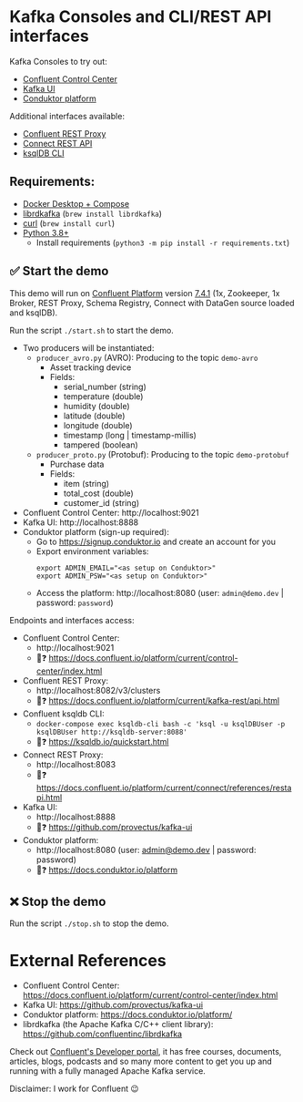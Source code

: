 # Kafka Consoles and CLI/REST API interfaces
Kafka Consoles to try out:
- [Confluent Control Center](https://docs.confluent.io/platform/current/control-center/index.html)
- [Kafka UI](https://github.com/provectus/kafka-ui)
- [Conduktor platform](https://docs.conduktor.io/platform/)

Additional interfaces available:
- [Confluent REST Proxy](https://docs.confluent.io/platform/current/kafka-rest/index.html)
- [Connect REST API](https://docs.confluent.io/platform/current/connect/references/restapi.html)
- [ksqlDB CLI](https://ksqldb.io/quickstart.html)

## Requirements:
- [Docker Desktop + Compose](https://www.docker.com/products/docker-desktop)
- [librdkafka](https://github.com/confluentinc/librdkafka) (`brew install librdkafka`)
- [curl](https://curl.se/) (`brew install curl`)
- [Python 3.8+](https://www.python.org/downloads/)
  - Install requirements (`python3 -m pip install -r requirements.txt`)

## :white_check_mark: Start the demo
This demo will run on [Confluent Platform](https://docs.confluent.io/platform/current/overview.html) version [7.4.1](https://www.confluent.io/en-gb/blog/introducing-confluent-platform-7-4) (1x, Zookeeper, 1x Broker, REST Proxy, Schema Registry, Connect with DataGen source loaded and ksqlDB).

Run the script `./start.sh` to start the demo.
- Two producers will be instantiated:
  - `producer_avro.py` (AVRO): Producing to the topic `demo-avro`
    - Asset tracking device
    - Fields:
      - serial_number (string)
      - temperature (double)
      - humidity (double)
      - latitude (double)
      - longitude (double)
      - timestamp (long | timestamp-millis)
      - tampered (boolean)
  - `producer_proto.py` (Protobuf): Producing to the topic `demo-protobuf`
    - Purchase data
    - Fields:
      - item (string)
      - total_cost (double)
      - customer_id (string)
- Confluent Control Center: http://localhost:9021
- Kafka UI: http://localhost:8888
- Conduktor platform (sign-up required):
  - Go to https://signup.conduktor.io and create an account for you
  - Export environment variables:
    ```
    export ADMIN_EMAIL="<as setup on Conduktor>"
    export ADMIN_PSW="<as setup on Conduktor>"
    ```
  - Access the platform: http://localhost:8080 (user: `admin@demo.dev` | password: `password`)

Endpoints and interfaces access:
- Confluent Control Center:
  - http://localhost:9021
  - :book::question: https://docs.confluent.io/platform/current/control-center/index.html
- Confluent REST Proxy:
  - http://localhost:8082/v3/clusters
  - :book::question: https://docs.confluent.io/platform/current/kafka-rest/api.html
- Confluent ksqldb CLI:
  - `docker-compose exec ksqldb-cli bash -c 'ksql -u ksqlDBUser -p ksqlDBUser http://ksqldb-server:8088'`
  - :book::question: https://ksqldb.io/quickstart.html
- Connect REST Proxy:
  - http://localhost:8083
  - :book::question: https://docs.confluent.io/platform/current/connect/references/restapi.html
- Kafka UI:
  - http://localhost:8888
  - :book::question: https://github.com/provectus/kafka-ui
- Conduktor platform:
  - http://localhost:8080 (user: admin@demo.dev | password: password)
  - :book::question: https://docs.conduktor.io/platform

## :x: Stop the demo
Run the script `./stop.sh` to stop the demo.

# External References
- Confluent Control Center: https://docs.confluent.io/platform/current/control-center/index.html
- Kafka UI: https://github.com/provectus/kafka-ui
- Conduktor platform: https://docs.conduktor.io/platform/
- librdkafka (the Apache Kafka C/C++ client library): https://github.com/confluentinc/librdkafka

Check out [Confluent's Developer portal](https://developer.confluent.io), it has free courses, documents, articles, blogs, podcasts and so many more content to get you up and running with a fully managed Apache Kafka service.

Disclaimer: I work for Confluent :wink: